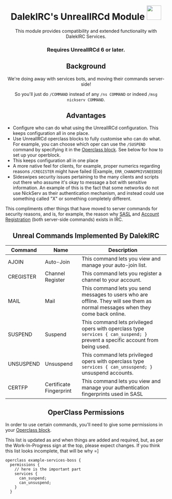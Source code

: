 # <div align="center">DalekIRC's UnrealIRCd Module <img src="https://cdn-icons-png.flaticon.com/512/5229/5229377.png" height="45" width="45"></div>

<div align="center">
This module provides compatibility and extended functionality with DalekIRC Services.
  
### <b>Requires UnrealIRCd 6 or later</b>.
</div>


## <div align="center">Background</div>
<div align="center">
We're doing away with services bots, and moving their commands server-side!

So you'll just do `/COMMAND` instead of any `/ns COMMAND` or indeed `/msg nickserv COMMAND`.
</div>

## <div align="center">Advantages</div>
- Configure who can do what using the UnrealIRCd configuration. This keeps configuration all in one place.
- Use UnrealIRCd operclass blocks to fully customise who can do what. For example, you can choose which oper can use the `/SUSPEND` command by specifying it in the [Operclass block](https://www.unrealircd.org/docs/Operclass_block). See below for how to set up your operblock.
- This keeps configuration all in one place
- A more native feel for clients, for example, proper numerics regarding reasons `/CREGISTER` might have failed (Example, `ERR_CHANOPRIVSNEEDED`)
- Sideswipes security issues pertaining to the many clients and scripts out there who assume it's okay to message a bot with sensitive information. An example of this is the fact that some networks do not use NickServ as their authentication mechanism, and instead could use something called "X" or something completely different.

This compliments other things that have moved to server commands for security reasons, and is, for example, the reason why [SASL](https://ircv3.net/specs/extensions/sasl-3.2) and [Account Registration](https://ircv3.net/specs/extensions/account-registration) (both server-side commands) exists in IRC.

## <div align="center">Unreal Commands Implemented By DalekIRC</div>

| Command | Name | Description |
|---|---|---|
| AJOIN | Auto-Join | This command lets you view and manage your auto-join list. |
| CREGISTER | Channel Register | This command lets you register a channel to your account. |
| MAIL | Mail | This command lets you send messages to users who are offline. They will see them as normal messages when they come back online. |
| SUSPEND | Suspend | This command lets privileged opers with operclass type `services { can_suspend; }` prevent a specific account from being used. |
| UNSUSPEND | Unsuspend | This command lets privileged opers with operclass type `services { can_unsuspend; }` unsuspend accounts. |
| CERTFP | Certificate Fingerprint | This command lets you view and manage your authentication fingerprints used in SASL |

## <div align="center">OperClass Permissions</div>
In order to use certain commands, you'll need to give some permissions in your [Operclass block](https://www.unrealircd.org/docs/Operclass_block).

This list is updated as and when things are added and required, but, as per the Work-In-Progress sign at the top, please expect changes. If you think this list looks incomplete, that will be why =]

```
operclass example-services-boss {
  permissions {
    // here is the important part
    services {
      can_suspend;
      can_unsuspend;
    }
  }
  ```
